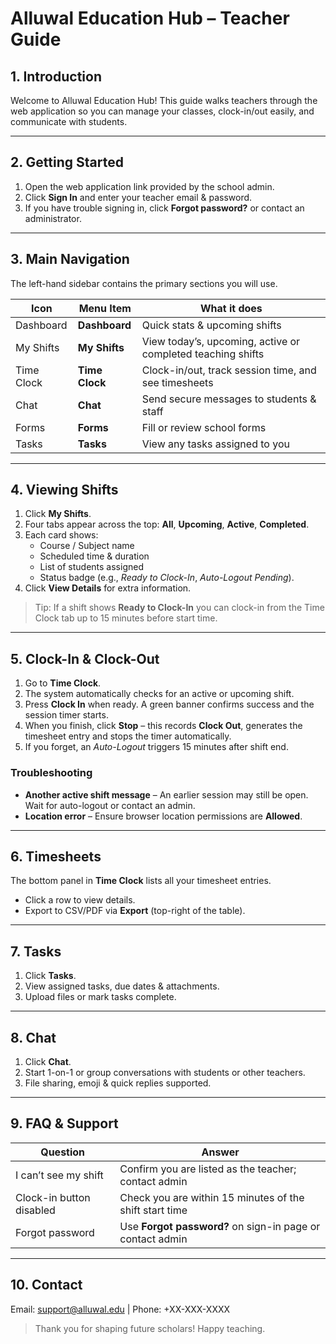 # Alluwal Education Hub – Teacher Guide

## 1. Introduction
Welcome to Alluwal Education Hub!  This guide walks teachers through the web application so you can manage your classes, clock-in/out easily, and communicate with students.

---

## 2. Getting Started
1. Open the web application link provided by the school admin.
2. Click **Sign In** and enter your teacher email & password.
3. If you have trouble signing in, click **Forgot password?** or contact an administrator.

---

## 3. Main Navigation
The left-hand sidebar contains the primary sections you will use.

| Icon | Menu Item | What it does |
|------|-----------|--------------|
| Dashboard | **Dashboard** | Quick stats & upcoming shifts |
| My Shifts | **My Shifts** | View today’s, upcoming, active or completed teaching shifts |
| Time Clock | **Time Clock** | Clock-in/out, track session time, and see timesheets |
| Chat | **Chat** | Send secure messages to students & staff |
| Forms | **Forms** | Fill or review school forms |
| Tasks | **Tasks** | View any tasks assigned to you |

---

## 4. Viewing Shifts
1. Click **My Shifts**.
2. Four tabs appear across the top: **All**, **Upcoming**, **Active**, **Completed**.
3. Each card shows:
   - Course / Subject name
   - Scheduled time & duration
   - List of students assigned
   - Status badge (e.g., *Ready to Clock-In*, *Auto-Logout Pending*).
4. Click **View Details** for extra information.

> Tip: If a shift shows **Ready to Clock-In** you can clock-in from the Time Clock tab up to 15 minutes before start time.

---

## 5. Clock-In & Clock-Out
1. Go to **Time Clock**.
2. The system automatically checks for an active or upcoming shift.
3. Press **Clock In** when ready.  A green banner confirms success and the session timer starts.
4. When you finish, click **Stop** – this records **Clock Out**, generates the timesheet entry and stops the timer automatically.
5. If you forget, an *Auto-Logout* triggers 15 minutes after shift end.

### Troubleshooting
- **Another active shift message** – An earlier session may still be open. Wait for auto-logout or contact an admin.
- **Location error** – Ensure browser location permissions are **Allowed**.

---

## 6. Timesheets
The bottom panel in **Time Clock** lists all your timesheet entries.
* Click a row to view details.
* Export to CSV/PDF via **Export** (top-right of the table).

---

## 7. Tasks
1. Click **Tasks**.
2. View assigned tasks, due dates & attachments.
3. Upload files or mark tasks complete.

---

## 8. Chat
1. Click **Chat**.
2. Start 1-on-1 or group conversations with students or other teachers.
3. File sharing, emoji & quick replies supported.

---

## 9. FAQ & Support
| Question | Answer |
|-----------|--------|
| I can’t see my shift | Confirm you are listed as the teacher; contact admin |
| Clock-in button disabled | Check you are within 15 minutes of the shift start time |
| Forgot password | Use **Forgot password?** on sign-in page or contact admin |

---

## 10. Contact
Email: support@alluwal.edu   |   Phone: +XX-XXX-XXXX

> Thank you for shaping future scholars!  Happy teaching. 